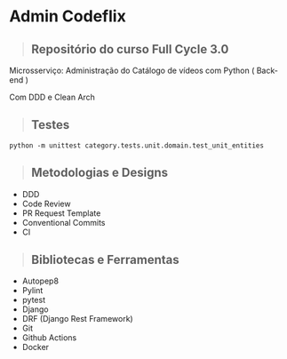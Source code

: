 # Admin Codeflix


> ## Repositório do curso Full Cycle 3.0

Microsserviço: Administração do Catálogo de vídeos com Python ( Back-end )

Com DDD e Clean Arch


> ## Testes

```
python -m unittest category.tests.unit.domain.test_unit_entities
```

> ## Metodologias e Designs

* DDD
* Code Review
* PR Request Template
* Conventional Commits
* CI


> ## Bibliotecas e Ferramentas

* Autopep8
* Pylint
* pytest
* Django
* DRF (Django Rest Framework)
* Git
* Github Actions
* Docker